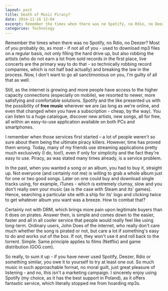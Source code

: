 ```yaml
---
layout: post
title: Death of Music Piracy?
date: 2014-11-16 12:04
excerpt: Remember the times when there was no Spotify, no Rdio, no Deezer? Most of you probably do, as most - if not all of you - used to download mp3 files on a regular basis, not only filling the hard drive up, but also robbing the artists (who do not earn a lot from sold records in the first place, live concerts are the primary way to do that - so technically robbing record companies, which is not half bad actually) and breaking the law in the process. Now, I don't want to go all sanctimonious on you, I'm guilty of all that as well.
categories: Technology
---
```


Remember the times when there was no Spotify, no Rdio, no Deezer? Most of you probably do, as most - if not all of you - used to download mp3 files on a regular basis, not only filling the hard drive up, but also robbing the artists (who do not earn a lot from sold records in the first place, live concerts are the primary way to do that - so technically robbing record companies, which is not half bad actually) and breaking the law in the process. Now, I don't want to go all sanctimonious on you, I'm guilty of all that as well.

Still, as the internet is growing and more people have access to the higher capacity connections (especially on mobile), we resorted to newer, more satisfying and comfortable solutions. Spotify and the like presented us with the possibility of **free music** wherever we are (as long as we're online, and even that changed when you have a subscription - cheap, by the way). You can listen to a huge catalogue, discover new artists, new songs, all for free, all within an easy-to-use application available on both PCs and smartphones.

I remember when those services first started – a lot of people weren't so sure about them being the ultimate piracy killers. However, time has proved them wrong. Today, many of my friends use streaming applications pretty much exclusively (I do, too!), even if only for simplicity and the fact they're easy to use. Piracy, as was stated many times already, is a service problem.

In the past, when you wanted a song or an album, you had to buy it, straight up. Not everyone (and certainly not me) is willing to grab a whole album just for one or two good songs. Later on one could buy and download single tracks using, for example, iTunes - which is extremely clumsy, slow and you don't really own your music (as is the case with Steam and its' games). Hence, searching a particular site with a ship for its' logo and clicking twice to get whatever album you want was a breeze. How to combat that?

Certainly not with DRM, which brings more pain upon legitimate buyers than it does on pirates. Answer then, is simple and comes down to the easier, faster and all in all cooler service that people would really feel like using long-term. Ordinary users, John Does of the internet, who really don't care much whether the song is pirated or not, but care a lot if something's easy to do and works out of the box. If not, they won't use it and roll back to the torrent. Simple. Same principle applies to films (Netflix) and game distribution (GOG.com).

So really, to sum it up - if you have never used Spotify, Deezer, Rdio or something similar, you owe it to yourself to try at least one out. So much music in such approachable format, no moral guilt, just great pleasure of listening - and no, this isn't a marketing campaign. I sincerely enjoy using Spotify (my choice, as it has the best support in Poland), as it offers fantastic service, which literally stopped me from hoarding mp3s.

